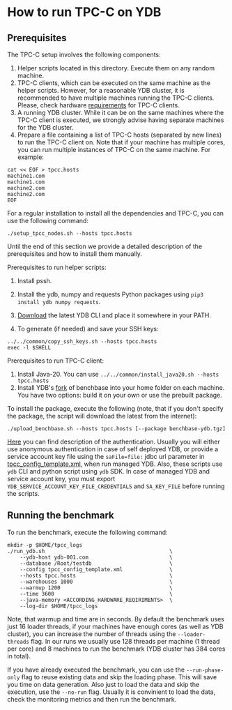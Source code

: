 # How to run TPC-C on YDB

## Prerequisites

The TPC-C setup involves the following components:
1. Helper scripts located in this directory. Execute them on any random machine.
2. TPC-C clients, which can be executed on the same machine as the helper scripts. However, for a reasonable YDB cluster, it is recommended to have multiple machines running the TPC-C clients. Please, check hardware [requirements](https://github.com/ydb-platform/benchbase#hardware-requirements) for TPC-C clients.
3. A running YDB cluster. While it can be on the same machines where the TPC-C client is executed, we strongly advise having separate machines for the YDB cluster.
4. Prepare a file containing a list of TPC-C hosts (separated by new lines) to run the TPC-C client on. Note that if your machine has multiple cores, you can run multiple instances of TPC-C on the same machine. For example:

```
cat << EOF > tpcc.hosts
machine1.com
machine1.com
machine2.com
machine2.com
EOF
```

For a regular installation to install all the dependencies and TPC-C, you can use the following command:
```
./setup_tpcc_nodes.sh --hosts tpcc.hosts
```

Until the end of this section we provide a detailed description of the prerequisites and how to install them manually.

Prerequisites to run helper scripts:
1. Install pssh.
2. Install the ydb, numpy and requests Python packages using `pip3 install ydb numpy requests`.
3. [Download](https://ydb.tech/en/docs/downloads/) the latest YDB CLI and place it somewhere in your PATH.

5. To generate (if needed) and save your SSH keys:
```
../../common/copy_ssh_keys.sh --hosts tpcc.hosts
exec -l $SHELL
```

Prerequisites to run TPC-C client:
1. Install Java-20. You can use `../../common/install_java20.sh --hosts tpcc.hosts`
2. Install YDB's [fork](https://github.com/ydb-platform/benchbase) of benchbase into your home folder on each machine.
You have two options: build it on your own or use the prebuilt package.

To install the package, execute the following (note, that if you don't specify the package, the script will download the latest from the internet):
```
./upload_benchbase.sh --hosts tpcc.hosts [--package benchbase-ydb.tgz]
```

[Here](https://github.com/ydb-platform/ydb-jdbc-driver/#authentication-modes) you can find description of the authentication. Usually you will either use anonymous authentication in case of self deployed YDB, or provide a service account key file using the `saFile=file:` jdbc url parameter in [tpcc_config_template.xml](https://github.com/ydb-platform/benchhelpers/blob/108cb4ca3efc89dee7866b4bb8fca1a59ad265a8/tpcc/ydb/tpcc_config_template.xml#L7), when run managed YDB. Also, these scripts use `ydb` CLI and python script using `ydb` SDK. In case of managed YDB and service account key, you must export `YDB_SERVICE_ACCOUNT_KEY_FILE_CREDENTIALS` and `SA_KEY_FILE` before running the scripts.

## Running the benchmark

To run the benchmark, execute the following command:

```
mkdir -p $HOME/tpcc_logs
./run_ydb.sh                                        \
    --ydb-host ydb-001.com                          \
    --database /Root/testdb                         \
    --config tpcc_config_template.xml               \
    --hosts tpcc.hosts                              \
    --warehouses 1000                               \
    --warmup 1200                                   \
    --time 3600                                     \
    --java-memory <ACCORDING_HARDWARE_REQIRIMENTS>  \
    --log-dir $HOME/tpcc_logs
```

Note, that warmup and time are in seconds. By default the benchmark uses just 16 loader threads, if your machines have enough cores (as well as YDB cluster), you can increase the number of threads using the `--loader-threads` flag. In our runs we usually use 128 threads per machine (1 thread per core) and 8 machines to run the benchmark (YDB cluster has 384 cores in total).

If you have already executed the benchmark, you can use the `--run-phase-only` flag to reuse existing data and skip the loading phase. This will save you time on data generation. Also just to load the data and skip the execution, use the `--no-run` flag. Usually it is convinient to load the data, check the monitoring metrics and then run the benchmark.